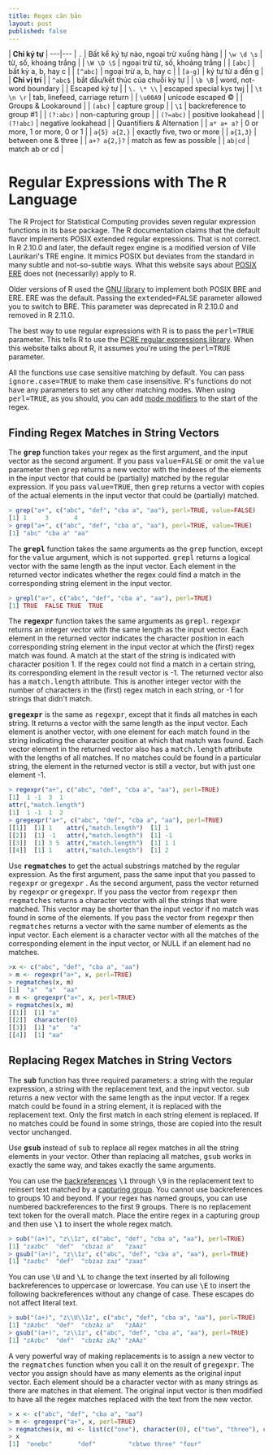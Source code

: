 ```yaml
---
title: Regex căn bản
layout: post
published: false
---
```


| **Chỉ ký tự** |
---|---
| `.` | Bất kể ký tự nào, ngoại trừ xuống hàng |
| `\w \d \s` | từ, số, khoảng trắng |
| `\W \D \S` | ngoại trừ từ, số, khoảng trắng |
| `[abc]` | bất kỳ a, b, hay c |
| `[^abc]` | ngoại trừ a, b, hay c |
| `[a-g]` | ký tự từ a đến g |
| **Chỉ vị trí** |
| `^abc$` | bắt đầu/kết thúc của chuỗi ký tự |
| `\b \B` | word, not-word boundary |
| Escaped ký tự |
| `\. \* \\` | escaped special kys twj |
| `\t \n \r` | tab, linefeed, carriage return |
| `\u00A9` | unicode escaped © |
| Groups & Lookaround |
| `(abc)` | capture group |
| `\1` | backreference to group #1 |
| `(?:abc)` | non-capturing group |
| `(?=abc)` | positive lookahead |
| `(?!abc)` | negative lookahead |
| Quantifiers & Alternation |
| `a* a+ a?` | 0 or more, 1 or more, 0 or 1 |
| `a{5} a{2,}` | exactly five, two or more |
| `a{1,3}` | between one & three |
| `a+? a{2,}?` | match as few as possible |
| `ab|cd` | match ab or cd |

# Regular Expressions with The R Language

The R Project for Statistical Computing provides seven regular expression functions in its <tt class="code">base</tt> package. The R documentation claims that the default flavor implements POSIX extended regular expressions. That is not correct. In R 2.10.0 and later, the default regex engine is a modified version of Ville Laurikari's TRE engine. It mimics POSIX but deviates from the standard in many subtle and not-so-subtle ways. What this website says about [POSIX ERE](posix.html) does not (necessarily) apply to R.

Older versions of R used the [GNU library](gnu.html) to implement both POSIX BRE and ERE. ERE was the default. Passing the <tt>extended=FALSE</tt> parameter allowed you to switch to BRE. This parameter was deprecated in R 2.10.0 and removed in R 2.11.0.

The best way to use regular expressions with R is to pass the <tt class="code">perl=TRUE</tt> parameter. This tells R to use the [PCRE regular expressions library](pcre.html). When this website talks about R, it assumes you're using the <tt class="code">perl=TRUE</tt> parameter.

All the functions use case sensitive matching by default. You can pass <tt class="code">ignore.case=TRUE</tt> to make them case insensitive. R's functions do not have any parameters to set any other matching modes. When using <tt class="code">perl=TRUE</tt>, as you should, you can add [mode modifiers](modifiers.html) to the start of the regex.

## Finding Regex Matches in String Vectors

The **<tt class="code">grep</tt>** function takes your regex as the first argument, and the input vector as the second argument. If you pass <tt class="code">value=FALSE</tt> or omit the <tt class="code">value</tt> parameter then <tt class="code">grep</tt> returns a new vector with the indexes of the elements in the input vector that could be (partially) matched by the regular expression. If you pass <tt class="code">value=TRUE</tt>, then <tt class="code">grep</tt> returns a vector with copies of the actual elements in the input vector that could be (partially) matched.

``` r
> grep("a+", c("abc", "def", "cba a", "aa"), perl=TRUE, value=FALSE)
[1] 1     3       4
> grep("a+", c("abc", "def", "cba a", "aa"), perl=TRUE, value=TRUE)
[1] "abc" "cba a" "aa"
```

The **<tt class="code">grepl</tt>** function takes the same arguments as the <tt class="code">grep</tt> function, except for the <tt class="code">value</tt> argument, which is not supported. <tt class="code">grepl</tt> returns a logical vector with the same length as the input vector. Each element in the returned vector indicates whether the regex could find a match in the corresponding string element in the input vector.

``` r
> grepl("a+", c("abc", "def", "cba a", "aa"), perl=TRUE)
[1] TRUE  FALSE TRUE  TRUE
```

The **<tt class="code">regexpr</tt>** function takes the same arguments as <tt class="code">grepl</tt>. <tt class="code">regexpr</tt> returns an integer vector with the same length as the input vector. Each element in the returned vector indicates the character position in each corresponding string element in the input vector at which the (first) regex match was found. A match at the start of the string is indicated with character position 1\. If the regex could not find a match in a certain string, its corresponding element in the result vector is -1\. The returned vector also has a <tt class="code">match.length</tt> attribute. This is another integer vector with the number of characters in the (first) regex match in each string, or -1 for strings that didn't match.

**<tt class="code">gregexpr</tt>** is the same as <tt class="code">regexpr</tt>, except that it finds all matches in each string. It returns a vector with the same length as the input vector. Each element is another vector, with one element for each match found in the string indicating the character position at which that match was found. Each vector element in the returned vector also has a <tt class="code">match.length</tt> attribute with the lengths of all matches. If no matches could be found in a particular string, the element in the returned vector is still a vector, but with just one element -1.

``` r
> regexpr("a+", c("abc", "def", "cba a", "aa"), perl=TRUE)
[1]  1 -1  3  1
attr(,"match.length")
[1]  1 -1  1  2
> gregexpr("a+", c("abc", "def", "cba a", "aa"), perl=TRUE)
[[1]]  [1] 1    attr(,"match.length")  [1] 1
[[2]]  [1] -1   attr(,"match.length")  [1] -1
[[3]]  [1] 3 5  attr(,"match.length")  [1] 1 1
[[4]]  [1] 1    attr(,"match.length")  [1] 2
```

Use **<tt class="code">regmatches</tt>** to get the actual substrings matched by the regular expression. As the first argument, pass the same input that you passed to <tt class="code">regexpr</tt> or <tt class="code">gregexpr</tt> . As the second argument, pass the vector returned by <tt class="code">regexpr</tt> or <tt class="code">gregexpr</tt>. If you pass the vector from <tt class="code">regexpr</tt> then <tt class="code">regmatches</tt> returns a character vector with all the strings that were matched. This vector may be shorter than the input vector if no match was found in some of the elements. If you pass the vector from <tt class="code">regexpr</tt> then <tt class="code">regmatches</tt> returns a vector with the same number of elements as the input vector. Each element is a character vector with all the matches of the corresponding element in the input vector, or NULL if an element had no matches.

``` r
>x <- c("abc", "def", "cba a", "aa")
> m <- regexpr("a+", x, perl=TRUE)
> regmatches(x, m)
[1]  "a"  "a"  "aa"
> m <- gregexpr("a+", x, perl=TRUE)
> regmatches(x, m)
[[1]]  [1] "a"
[[2]]  character(0)
[[3]]  [1] "a"   "a"
[[4]]  [1] "aa"
```

## Replacing Regex Matches in String Vectors

The **<tt class="code">sub</tt>** function has three required parameters: a string with the regular expression, a string with the replacement text, and the input vector. <tt class="code">sub</tt> returns a new vector with the same length as the input vector. If a regex match could be found in a string element, it is replaced with the replacement text. Only the first match in each string element is replaced. If no matches could be found in some strings, those are copied into the result vector unchanged.

Use **<tt class="code">gsub</tt>** instead of <tt class="code">sub</tt> to replace all regex matches in all the string elements in your vector. Other than replacing all matches, <tt class="code">gsub</tt> works in exactly the same way, and takes exactly the same arguments.

You can use the [backreferences](replacebackref.html) <tt class="code"><span class="regexspecial">\1</span></tt> through <tt class="code"><span class="regexspecial">\9</span></tt> in the replacement text to reinsert text matched by a [capturing group](brackets.html). You cannot use backreferences to groups 10 and beyond. If your regex has named groups, you can use numbered backreferences to the first 9 groups. There is no replacement text token for the overall match. Place the entire regex in a capturing group and then use <tt class="code"><span class="regexspecial">\1</span></tt> to insert the whole regex match.

``` r
> sub("(a+)", "z\\1z", c("abc", "def", "cba a", "aa"), perl=TRUE)
[1] "zazbc"  "def"  "cbzaz a"   "zaaz"   
> gsub("(a+)", "z\\1z", c("abc", "def", "cba a", "aa"), perl=TRUE)
[1] "zazbc"  "def"  "cbzaz zaz" "zaaz"
```

You can use <tt class="code"><span class="regexmeta">\U</span></tt> and <tt class="code"><span class="regexmeta">\L</span></tt> to change the text inserted by all following backreferences to uppercase or lowercase. You can use <tt class="code"><span class="regexmeta">\E</span></tt> to insert the following backreferences without any change of case. These escapes do not affect literal text.

``` r
> sub("(a+)", "z\\U\\1z", c("abc", "def", "cba a", "aa"), perl=TRUE)
[1] "zAzbc"  "def"  "cbzAz a"   "zAAz"   
> gsub("(a+)", "z\\1z", c("abc", "def", "cba a", "aa"), perl=TRUE)
[1] "zAzbc"  "def"  "cbzAz zAz" "zAAz"
```

A very powerful way of making replacements is to assign a new vector to the <tt>regmatches</tt> function when you call it on the result of <tt>gregexpr</tt>. The vector you assign should have as many elements as the original input vector. Each element should be a character vector with as many strings as there are matches in that element. The original input vector is then modified to have all the regex matches replaced with the text from the new vector.

``` r
> x <- c("abc", "def", "cba a", "aa")
> m <- gregexpr("a+", x, perl=TRUE)
> regmatches(x, m) <- list(c("one"), character(0), c("two", "three"), c("four"))
> x
[1]  "onebc"       "def"         "cbtwo three" "four"
```